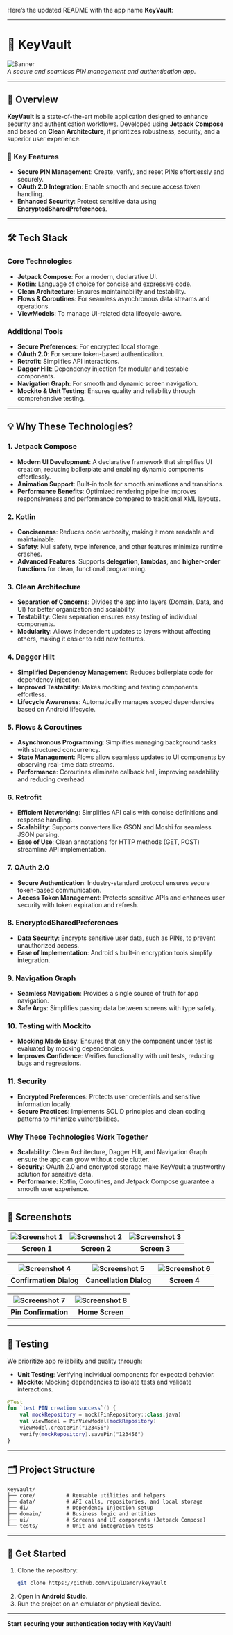 Here’s the updated README with the app name **KeyVault**:

---

# 🔑 **KeyVault**
![Banner](/images/ic_launcher-playstore.png)  
*A secure and seamless PIN management and authentication app.*

---

## 🚀 **Overview**

**KeyVault** is a state-of-the-art mobile application designed to enhance security and authentication workflows. Developed using **Jetpack Compose** and based on **Clean Architecture**, it prioritizes robustness, security, and a superior user experience.

### 🔐 Key Features
- **Secure PIN Management**: Create, verify, and reset PINs effortlessly and securely.
- **OAuth 2.0 Integration**: Enable smooth and secure access token handling.
- **Enhanced Security**: Protect sensitive data using **EncryptedSharedPreferences**.

---

## 🛠 **Tech Stack**

### Core Technologies
- **Jetpack Compose**: For a modern, declarative UI.
- **Kotlin**: Language of choice for concise and expressive code.
- **Clean Architecture**: Ensures maintainability and testability.
- **Flows & Coroutines**: For seamless asynchronous data streams and operations.
- **ViewModels**: To manage UI-related data lifecycle-aware.

### Additional Tools
- **Secure Preferences**: For encrypted local storage.
- **OAuth 2.0**: For secure token-based authentication.
- **Retrofit**: Simplifies API interactions.
- **Dagger Hilt**: Dependency injection for modular and testable components.
- **Navigation Graph**: For smooth and dynamic screen navigation.
- **Mockito & Unit Testing**: Ensures quality and reliability through comprehensive testing.

---

## 💡 **Why These Technologies?**

### 1. **Jetpack Compose**
- **Modern UI Development**: A declarative framework that simplifies UI creation, reducing boilerplate and enabling dynamic components effortlessly.
- **Animation Support**: Built-in tools for smooth animations and transitions.
- **Performance Benefits**: Optimized rendering pipeline improves responsiveness and performance compared to traditional XML layouts.

### 2. **Kotlin**
- **Conciseness**: Reduces code verbosity, making it more readable and maintainable.
- **Safety**: Null safety, type inference, and other features minimize runtime crashes.
- **Advanced Features**: Supports **delegation**, **lambdas**, and **higher-order functions** for clean, functional programming.

### 3. **Clean Architecture**
- **Separation of Concerns**: Divides the app into layers (Domain, Data, and UI) for better organization and scalability.
- **Testability**: Clear separation ensures easy testing of individual components.
- **Modularity**: Allows independent updates to layers without affecting others, making it easier to add new features.

### 4. **Dagger Hilt**
- **Simplified Dependency Management**: Reduces boilerplate code for dependency injection.
- **Improved Testability**: Makes mocking and testing components effortless.
- **Lifecycle Awareness**: Automatically manages scoped dependencies based on Android lifecycle.

### 5. **Flows & Coroutines**
- **Asynchronous Programming**: Simplifies managing background tasks with structured concurrency.
- **State Management**: Flows allow seamless updates to UI components by observing real-time data streams.
- **Performance**: Coroutines eliminate callback hell, improving readability and reducing overhead.

### 6. **Retrofit**
- **Efficient Networking**: Simplifies API calls with concise definitions and response handling.
- **Scalability**: Supports converters like GSON and Moshi for seamless JSON parsing.
- **Ease of Use**: Clean annotations for HTTP methods (GET, POST) streamline API implementation.

### 7. **OAuth 2.0**
- **Secure Authentication**: Industry-standard protocol ensures secure token-based communication.
- **Access Token Management**: Protects sensitive APIs and enhances user security with token expiration and refresh.

### 8. **EncryptedSharedPreferences**
- **Data Security**: Encrypts sensitive user data, such as PINs, to prevent unauthorized access.
- **Ease of Implementation**: Android's built-in encryption tools simplify integration.

### 9. **Navigation Graph**
- **Seamless Navigation**: Provides a single source of truth for app navigation.
- **Safe Args**: Simplifies passing data between screens with type safety.

### 10. **Testing with Mockito**
- **Mocking Made Easy**: Ensures that only the component under test is evaluated by mocking dependencies.
- **Improves Confidence**: Verifies functionality with unit tests, reducing bugs and regressions.

### 11. **Security**
- **Encrypted Preferences**: Protects user credentials and sensitive information locally.
- **Secure Practices**: Implements SOLID principles and clean coding patterns to minimize vulnerabilities.

### Why These Technologies Work Together
- **Scalability**: Clean Architecture, Dagger Hilt, and Navigation Graph ensure the app can grow without code clutter.
- **Security**: OAuth 2.0 and encrypted storage make KeyVault a trustworthy solution for sensitive data.
- **Performance**: Kotlin, Coroutines, and Jetpack Compose guarantee a smooth user experience.

---

## 📸 **Screenshots**

| ![Screenshot 1](images/img.png) | ![Screenshot 2](images/img_1.png) | ![Screenshot 3](images/img_2.png) |  
|:-------------------------------:|:---------------------------------:|:---------------------------------:|  
|          **Screen 1**           |           **Screen 2**            |           **Screen 3**            |  

| ![Screenshot 4](images/img_3.png) | ![Screenshot 5](images/img_4.png) | ![Screenshot 6](images/img_5.png) |  
|:---------------------------------:|:---------------------------------:|:---------------------------------:|  
|      **Confirmation Dialog**      |      **Cancellation Dialog**      |           **Screen 4**            |  

| ![Screenshot 7](images/img_7.png) | ![Screenshot 8](images/img_8.png) |  
|:---------------------------------:|:---------------------------------:| 
|       **Pin Confirmation**        |          **Home Screen**          |
---

## 🧪 **Testing**

We prioritize app reliability and quality through:
- **Unit Testing**: Verifying individual components for expected behavior.
- **Mockito**: Mocking dependencies to isolate tests and validate interactions.

```kotlin  
@Test  
fun `test PIN creation success`() {  
    val mockRepository = mock(PinRepository::class.java)  
    val viewModel = PinViewModel(mockRepository)  
    viewModel.createPin("123456")  
    verify(mockRepository).savePin("123456")  
}  
```  

---

## 🗂 **Project Structure**

```
KeyVault/
├── core/          # Reusable utilities and helpers  
├── data/          # API calls, repositories, and local storage
├── di/            # Dependency Injection setup  
├── domain/        # Business logic and entities             
├── ui/            # Screens and UI components (Jetpack Compose)    
└── tests/         # Unit and integration tests  
```  

---

## 🌟 **Get Started**

1. Clone the repository:
   ```bash  
   git clone https://github.com/VipulDamor/keyVault  
   ```  
2. Open in **Android Studio**.
3. Run the project on an emulator or physical device.

---

**Start securing your authentication today with KeyVault!**